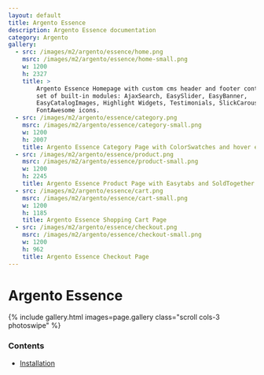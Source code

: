 ```yaml
---
layout: default
title: Argento Essence
description: Argento Essence documentation
category: Argento
gallery:
  - src: /images/m2/argento/essence/home.png
    msrc: /images/m2/argento/essence/home-small.png
    w: 1200
    h: 2327
    title: >
        Argento Essence Homepage with custom cms header and footer content and
        set of built-in modules: AjaxSearch, EasySlider, EasyBanner,
        EasyCatalogImages, Highlight Widgets, Testimonials, SlickCarousel,
        FontAwesome icons.
  - src: /images/m2/argento/essence/category.png
    msrc: /images/m2/argento/essence/category-small.png
    w: 1200
    h: 2007
    title: Argento Essence Category Page with ColorSwatches and hover effect
  - src: /images/m2/argento/essence/product.png
    msrc: /images/m2/argento/essence/product-small.png
    w: 1200
    h: 2245
    title: Argento Essence Product Page with Easytabs and SoldTogether modules
  - src: /images/m2/argento/essence/cart.png
    msrc: /images/m2/argento/essence/cart-small.png
    w: 1200
    h: 1185
    title: Argento Essence Shopping Cart Page
  - src: /images/m2/argento/essence/checkout.png
    msrc: /images/m2/argento/essence/checkout-small.png
    w: 1200
    h: 962
    title: Argento Essence Checkout Page
---
```


# Argento Essence

{% include gallery.html images=page.gallery class="scroll cols-3 photoswipe" %}

### Contents

- [Installation](/m2/argento/installation/)
